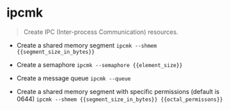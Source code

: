 # ipcmk
> Create IPC (Inter-process Communication) resources.

- Create a shared memory segment
`ipcmk --shmem {{segment_size_in_bytes}}`

- Create a semaphore
`ipcmk --semaphore {{element_size}}`

- Create a message queue
`ipcmk --queue`

- Create a shared memory segment with specific permissions (default is 0644)
`ipcmk --shmem {{segment_size_in_bytes}} {{octal_permissons}}`
